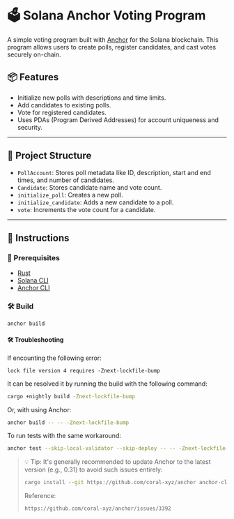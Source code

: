 # 🗳️ Solana Anchor Voting Program

A simple voting program built with [Anchor](https://www.anchor-lang.com/) for the Solana blockchain. This program allows users to create polls, register candidates, and cast votes securely on-chain.

## 📦 Features

- Initialize new polls with descriptions and time limits.
- Add candidates to existing polls.
- Vote for registered candidates.
- Uses PDAs (Program Derived Addresses) for account uniqueness and security.

---

## 📁 Project Structure

- `PollAccount`: Stores poll metadata like ID, description, start and end times, and number of candidates.
- `Candidate`: Stores candidate name and vote count.
- `initialize_poll`: Creates a new poll.
- `initialize_candidate`: Adds a new candidate to a poll.
- `vote`: Increments the vote count for a candidate.

---

## 🔧 Instructions

### 📌 Prerequisites

- [Rust](https://www.rust-lang.org/)
- [Solana CLI](https://docs.solana.com/cli/install-solana-cli-tools)
- [Anchor CLI](https://www.anchor-lang.com/docs/installation)

### 🛠 Build

```bash
anchor build
```

#### 🛠️ Troubleshooting

If encounting the following error:

```text
lock file version 4 requires -Znext-lockfile-bump
```

It can be resolved it by running the build with the following command:

```bash
cargo +nightly build -Znext-lockfile-bump
```

Or, with using Anchor:

```bash
anchor build -- -- -Znext-lockfile-bump
```

To run tests with the same workaround:

```bash
anchor test --skip-local-validator --skip-deploy -- -- -Znext-lockfile-bump
```

> 💡 Tip: It's generally recommended to update Anchor to the latest version (e.g., 0.31) to avoid such issues entirely:
>
> ```bash
> cargo install --git https://github.com/coral-xyz/anchor anchor-cli --force
> ```
>
> Reference:
> ```text
> https://github.com/coral-xyz/anchor/issues/3392
> ```






